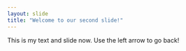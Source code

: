 ```yaml
---
layout: slide
title: "Welcome to our second slide!"
---
```

This is my text and slide now.
Use the left arrow to go back!